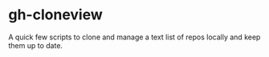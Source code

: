 # gh-cloneview
A quick few scripts to clone and manage a text list of repos locally and keep them up to date.
